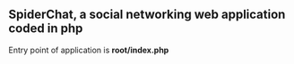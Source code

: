 ## SpiderChat, a social networking web application coded in php

Entry point of application is **root/index.php**

